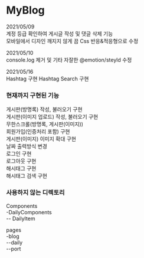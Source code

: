 # MyBlog

2021/05/09  
계정 등급 확인하여 게시글 작성 및 댓글 삭제 기능  
모바일에서 디자인 깨지지 않게 끔 Css 반응&적응형으로 수정

2021/05/10  
console.log 제거 및 기타 자잘한 @emotion/steyld 수정

2021/05/16  
Hashtag 구현
Hashtag Search 구현

### 현재까지 구현된 기능

게시판(방명록) 작성, 불러오기 구현  
게시판(이미지 업로드) 작성, 불러오기 구현  
무한스크롤(방명록, 게시판(이미지))  
회원가입(인증처리 포함) 구현  
게시판(이미지) 이미지 확대 구현  
날짜 출력방식 변경  
로그인 구현  
로그아웃 구현  
해시태그 구현  
해시태그 검색 구현

### 사용하지 않는 디렉토리

Components  
-DailyComponents  
-- DailyItem

pages  
-blog  
--daily  
--port
